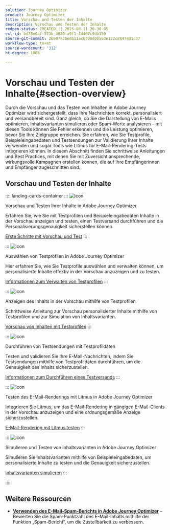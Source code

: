 ```yaml
---
solution: Journey Optimizer
product: Journey Optimizer
title: Vorschau und Testen der Inhalte
description: Vorschau und Testen der Inhalte
redpen-status: CREATED_||_2025-08-11_20-30-05
exl-id: bd78e0af-573b-4880-a9f1-44467c9db159
source-git-commit: 2b907a3be8b11ac6308d0b563e122c88478d1d37
workflow-type: tm+mt
source-wordcount: '312'
ht-degree: 100%

---
```


# Vorschau und Testen der Inhalte{#section-overview}

Durch die Vorschau und das Testen von Inhalten in Adobe Journey Optimizer wird sichergestellt, dass Ihre Nachrichten korrekt, personalisiert und versandbereit sind. Ganz gleich, ob Sie die Darstellung von E-Mails optimieren, Inhaltsvarianten simulieren oder Spam-Werte analysieren – mit diesen Tools können Sie Fehler erkennen und die Leistung optimieren, bevor Sie Ihre Zielgruppe erreichen. Sie erfahren, wie Sie Testprofile, Beispieleingabedaten und Testsendungen zur Validierung Ihrer Inhalte verwenden und sogar Tools wie Litmus für E-Mail-Rendering-Tests integrieren können. In diesem Abschnitt finden Sie schrittweise Anleitungen und Best Practices, mit denen Sie mit Zuversicht ansprechende, wirkungsvolle Kampagnen erstellen können, die auf Ihre Empfängerinnen und Empfänger zugeschnitten sind.

## Vorschau und Testen der Inhalte

:::: landing-cards-container
:::
![icon](https://cdn.experienceleague.adobe.com/icons/circle-play.svg?lang=de)

Vorschau und Testen Ihrer Inhalte in Adobe Journey Optimizer

Erfahren Sie, wie Sie mit Testprofilen und Beispieleingabedaten Inhalte in der Vorschau anzeigen und testen, einen Testversand durchführen und die Personalisierungsgenauigkeit sicherstellen können.

[Erste Schritte mit Vorschau und Test](../using/content-management/preview-test.md)
:::

:::
![icon](https://cdn.experienceleague.adobe.com/icons/list-check.svg?lang=de)

Auswählen von Testprofilen in Adobe Journey Optimizer

Hier erfahren Sie, wie Sie Testprofile auswählen und verwalten können, um personalisierte Inhalte effektiv in der Vorschau anzuzeigen und zu testen.

[Informationen zum Verwalten von Testprofilen](../using/content-management/test-profiles.md)
:::

:::
![icon](https://cdn.experienceleague.adobe.com/icons/bullseye.svg?lang=de)

Anzeigen des Inhalts in der Vorschau mithilfe von Testprofilen

Schrittweise Anleitung zur Vorschau personalisierter Inhalte mithilfe von Testprofilen und zur Simulation von Inhaltsvarianten.

[Vorschau von Inhalten mit Testprofilen](../using/content-management/preview.md)
:::

:::
![icon](https://cdn.experienceleague.adobe.com/icons/envelope.svg?lang=de)

Durchführen von Testsendungen mit Testprofildaten

Testen und validieren Sie Ihre E-Mail-Nachrichten, indem Sie Testsendungen mithilfe von Testprofildaten durchführen, um die Genauigkeit des Inhalts sicherzustellen.

[Informationen zum Durchführen eines Testversands](../using/content-management/proofs.md)
:::

:::
![icon](https://cdn.experienceleague.adobe.com/icons/eye.svg?lang=de)

Testen des E-Mail-Renderings mit Litmus in Adobe Journey Optimizer

Integrieren Sie Litmus, um das E-Mail-Rendering in gängigen E-Mail-Clients in der Vorschau anzuzeigen und eine ordnungsgemäße Anzeige sicherzustellen.

[E-Mail-Rendering mit Litmus testen](../using/content-management/rendering.md)
:::

:::
![icon](https://cdn.experienceleague.adobe.com/icons/code-branch.svg?lang=de)

Simulieren und Testen von Inhaltsvarianten in Adobe Journey Optimizer

Simulieren Sie Inhaltsvarianten mithilfe von Beispieleingabedaten, um personalisierte Inhalte zu testen und die Genauigkeit sicherzustellen.

[Inhaltsvarianten simulieren](../using/test-approve/simulate-sample-input.md)
:::

::::


## Weitere Ressourcen

- **[Verwenden des E-Mail-Spam-Berichts in Adobe Journey Optimizer](../using/content-management/spam-report.md)** – Bewerten Sie die Spam-Punktzahl des E-Mail-Inhalts mithilfe der Funktion „Spam-Bericht“, um die Zustellbarkeit zu verbessern.
